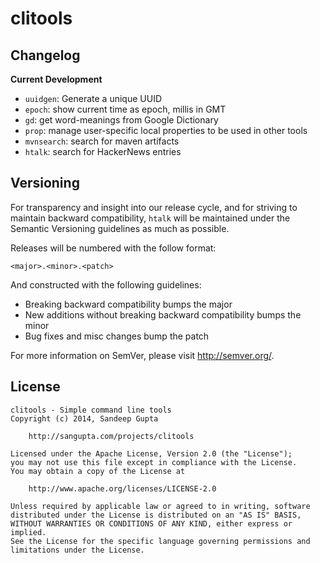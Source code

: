 clitools
========

Changelog
---------

**Current Development**

* `uuidgen`: Generate a unique UUID
* `epoch`: show current time as epoch, millis in GMT
* `gd`: get word-meanings from Google Dictionary
* `prop`: manage user-specific local properties to be used in other tools
* `mvnsearch`: search for maven artifacts
* `htalk`: search for HackerNews entries

Versioning
----------

For transparency and insight into our release cycle, and for striving to maintain backward compatibility, 
`htalk` will be maintained under the Semantic Versioning guidelines as much as possible.

Releases will be numbered with the follow format:

`<major>.<minor>.<patch>`

And constructed with the following guidelines:

* Breaking backward compatibility bumps the major
* New additions without breaking backward compatibility bumps the minor
* Bug fixes and misc changes bump the patch

For more information on SemVer, please visit http://semver.org/.

License
-------
	
```
clitools - Simple command line tools
Copyright (c) 2014, Sandeep Gupta

	http://sangupta.com/projects/clitools

Licensed under the Apache License, Version 2.0 (the "License");
you may not use this file except in compliance with the License.
You may obtain a copy of the License at

	http://www.apache.org/licenses/LICENSE-2.0

Unless required by applicable law or agreed to in writing, software
distributed under the License is distributed on an "AS IS" BASIS,
WITHOUT WARRANTIES OR CONDITIONS OF ANY KIND, either express or implied.
See the License for the specific language governing permissions and
limitations under the License.
```
